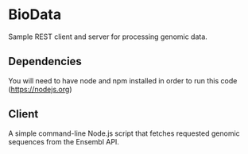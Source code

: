 # BioData
Sample REST client and server for processing genomic data.

## Dependencies
You will need to have node and npm installed in order to run this code (https://nodejs.org)

## Client
A simple command-line Node.js script that fetches requested genomic sequences from the Ensembl API.
